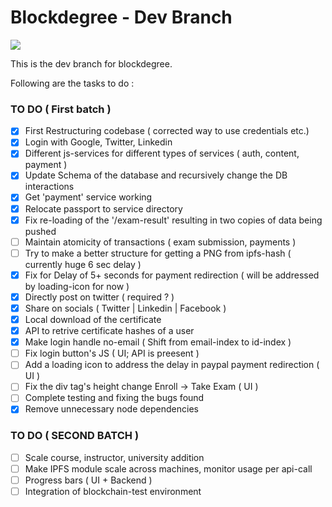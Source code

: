 # Blockdegree - Dev Branch

<img src="https://img.shields.io/badge/deploy--ready-no-red" />  

This is the dev branch for blockdegree. 

Following are the tasks to do : 
### TO DO ( First batch )
- [x] First Restructuring codebase ( corrected way to use credentials etc.)
- [x] Login with Google, Twitter, Linkedin
- [x] Different js-services for different types of services ( auth, content, payment )
- [X] Update Schema of the database and recursively change the DB interactions
- [x] Get 'payment' service working
- [x] Relocate passport to service directory
- [x] Fix re-loading of the '/exam-result' resulting in two copies of data being pushed
- [ ] Maintain atomicity of transactions ( exam submission, payments )
- [ ] Try to make a better structure for getting a PNG from ipfs-hash ( currently huge 6 sec delay )
- [x] Fix for Delay of 5+ seconds for payment redirection ( will be addressed by loading-icon for now )
- [X] Directly post on twitter ( required ? ) 
- [x] Share on socials ( Twitter | Linkedin | Facebook )
- [x] Local download of the certificate
- [x] API to retrive certificate hashes of a user 
- [x] Make login handle no-email ( Shift from email-index to id-index )
- [ ] Fix login button's JS ( UI; API is preesent )
- [ ] Add a loading icon to address the delay in paypal payment redirection ( UI )
- [ ] Fix the div tag's height change Enroll -> Take Exam ( UI )
- [ ] Complete testing and fixing the bugs found 
- [x] Remove unnecessary node dependencies

### TO DO ( SECOND BATCH )
- [ ] Scale course, instructor, university addition 
- [ ] Make IPFS module scale across machines, monitor usage per api-call
- [ ] Progress bars ( UI + Backend )
- [ ] Integration of blockchain-test environment  
